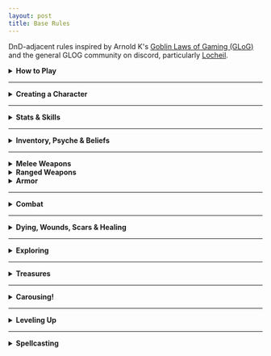 ```yaml
---
layout: post
title: Base Rules
---
```


DnD-adjacent rules inspired by Arnold K's [Goblin Laws of Gaming (GLoG)](http://goblinpunch.blogspot.com/2020/04/lair-of-lamb-final.html) and the general GLOG community on discord, particularly [Locheil](https://nothicseye.blogspot.com/).

<details markdown="1">
<summary><b>How to Play</b></summary>
The referee describes a situation, and you tell what your character would do in that context. The referee might ask you to **roll** a 20-faced die and add a number from your character sheet to the roll to see if you succeed in your action. If the situation is **easy**, the result must be above 10 to succeed, if it's **normal**, you have to beat 15, and if it's **hard**, 20. Either way, the referee describes the new situation, and so on. 

Sometimes, the referee might tell you that the situation gives you **advantage** or **disadvantage**. Rolling with advantage means you roll twice and choose the best result. Disadvantage is the opposite.

That's it!
</details>

---

<details markdown="1">
<summary><b>Creating a Character</b></summary>
You have three main stats: **Fortitude**, **Dexterity**, and **Willpower**. Roll 1D6+2 for each to determine their value.

You also have as many **Hit Points** as your Fortitude score.

You can have as many things in your **Inventory** as twice your Fortitude score. <br>
You can have as many things in your **Psyche** as twice your Willpower score.

Choose a [**Character Class**](https://saltygoo.github.io/classes/). Add the class’s starting equipment to your Inventory, its skills and spells to your Psyche and the class' _Template A_ abilities somewhere else on your character sheet.

If you want, you can add beliefs in your characters Psyche to fleshen it. The referee will reward you for following them.

Voilà!
</details>

---

<details markdown="1">
<summary><b>Stats & Skills</b></summary>

Your stats and skills cannot be higher than 10. If a stat becomes 0, you become paralyzed.

<ins>**Fortitude**</ins> represents your physical prowess. You roll it for strength and endurance-related feats.

<ins>**Dexterity**</ins> represents your grace and reflexes. You roll it for mobility feats like climbing, jumping and running away, and also to dodge attacks and hit things.

<ins>**Willpower**</ins> represents your mind and personality. You roll it for social interactions, but also to resist spells and overwhelming emotions such as fear.

<details markdown="1">
<summary><i>Example: Using a Stat</i></summary>
*Beau is running away from a troll. He rolls a D20 and adds his Dexterity for a total of 17. This is higher than 15 and means that Beau is out of reach in another location of his choice. However, Gretchen, Beau's ally, rolled 12. That means she hasn't escaped the troll, and both of them will have to keep fighting in the next room in the dungeon.*
</details>

A <ins>**Skill**</ins> can be anything (flower arrangement, swordplay, etc.). When asked to roll for an action, if it would thematically make sense, for one of your skills, the roll becomes easier (a hard roll becomes a normal roll, a normal roll becomes an easy roll, and an easy roll becomes a success). Your skills are stored in your **Psyche**.

<details markdown="1">
<summary><i>Example: Using a Skill</i></summary>
*Beau has a skill named "Swamp Dweller". When trying to parley with a troll, the referee asks him to make a hard Willpower roll, but Beau argues that his Swamp Dweller skill would make him more relatable for the monster. The referee agrees and Beau only needs to beat 15 on his roll instead of 20.*
</details>

<ins>**Hit Points**</ins> (or HP) is the amount of damage you can take before getting Wounded.

<ins>**Armor**</ins> is the amount of damage you ignore when an attack hits you. You have 0 armor by default.
</details>

---

<details markdown="1">
<summary><b>Inventory, Psyche & Beliefs</b></summary>

<ins>**Inventory**</ins>. You have as many slots as twice your Fortitude. Inventory slots can be filled with objects, but also get filled with the Scars and mutations you gain along the way. You gain Scars when you get Wounded and they can only be removed by magic.

Small items like potions and daggers can be stacked in your inventory in packs of 3 of the same type. It takes your turn to retrieve an item during combat unless it is in your first 3 slots.

<ins>**Psyche**</ins>. You have as many slots as twice your Willpower. Psyche slots can be filled with Skills, Spells, Followers and Beliefs, but also with emotional scars you gain along the way. You gain scars when you get Wounded.

You cannot go above your psyche slot limit, but you can always forget a Skill, a Spell, or a Belief, or send a follower back home. You can’t, however, get rid of a scar like that.

You can have as many **Beliefs** as you want, and they can be anything. You can change them and add more each time you level up. At the end of an adventure, if you have taken a deadly risk for one of your beliefs, you can either remove one of your emotional scars, gain a new skill related to your risky action or obtain a new Follower.

<details markdown="1">
<summary><i>Example: Using a Belief</i></summary>
*Gretchen is fighting a dangerous troll. Her teammate Beau decides to leave his hiding spot to come to her rescue because he believes in selflessness. At the end of the adventure, a bard starts following him to chronicle his heroic adventures.*
</details>
</details>

---

<details markdown="1">
<summary><b>Melee Weapons</b></summary>
<ins>Improvised (wine bottle, chair)</ins>
1D4 damage, can be thrown

<ins>Light (dagger, javelin)</ins>
1D6 damage, can be thrown, can be in off-hand

<ins>Medium (sword, axe)</ins>
1D8 damage, 1D10 with two hands

<ins>Heavy (greatsword, greataxe)</ins>
1D12 damage, needs two hands

<ins>Pole (spear, halberd)</ins>
1D8 damage, needs two hands, <br>
You have advantage when dodging melee attacks from creatures you've hit this turn

<ins>Two-Weapon Fighting</ins>
When you miss an attack with your main hand, you can make a free attack with your off-hand. 
</details>

<details markdown="1">
<summary><b>Ranged Weapons</b></summary>
<ins>Light (darts)</ins>
1 damage, can attack twice

<ins>Medium (sling)</ins>
1D4 damage

<ins>Heavy (bow)</ins>
1D6 damage, needs two hands

<ins>Mechanical (crossbow, musket)</ins>
1D12 damage, needs two hands, <br>
must take one action to recharge
</details>

<details markdown="1">
<summary><b>Armor</b></summary>
Each worn piece of armor reduces damage by 1. <br> 
You can't swim, sneak or jump while wearing 3 or more pieces of armor.
</details>

---

<details markdown="1">
<summary><b>Combat</b></summary>

<ins>**Turn Order:**</ins> You act before the monsters unless they have surprised you.

<ins>**Your Turn:**</ins> You can move nearby, speak and do one other action, like casting a spell or attacking.

<ins>**Attacking:**</ins> The referee will tell you if the target is easy, normal or hard to hit. Roll Dexterity. If you hit, roll your weapon’s damage die and the referee subtracts it from the target’s HP. Reducing a monster’s HP to 0 kills it. A die roll of 20 on an attack means double damage.

_On the monsters' turn, they might attack you. In this case, you'll have to dodge._

<ins>**Dodging:**</ins> The referee will tell you if the monster's attack is easy, normal or hard to dodge. Roll Dexterity to avoid it. A die roll of 1 on a dodge means double damage.

<details markdown="1">
<summary><i>Example: Combat</i></summary>
*Gretchen is fighting a dangerous troll. She acts first. On her turn, she yells at her teammate Beau to stop being a coward, swings her sword at the troll, and moves to the edge of a pit, hoping to lure the monster into a precarious position. The referee tells her to make a normal attack roll, so she rolls a D20 and adds her Dexterity hoping to get above 15. The result is 18, it's a hit! Her sword inflicts 1D8 points of damage to the troll, who is infuriated.*

*It's the troll's turn! The referee announces that the monster chases her to the edge of the pit and swings its club at her. She must dodge! She rolls a D20 and adds her Dexterity. 15! It is not enough to avoid the troll's powerful blow. The referee rolls the monster's damage: 8. Gretchen loses that many Hit Points, bring her to 0. She starts dying.*
</details>
</details>

---

<details markdown="1">
<summary><b>Dying, Wounds, Scars & Healing</b></summary>

<ins>**Dying:**</ins> When you reach 0 Hit Points, you start dying. While you are dying, you gain a **Wound** at the end of each of your turns. If you reach 10 Wounds, you die. Each point of damage you take while dying also gives you an extra Wound. 

While dying, you can spend your whole turn to attempt to stabilize. Make a hard Fortitude roll. On a success, you stop dying and have 1 HP. An ally that can reach you with an appropriate Skill or tool can spend their turn making a hard Willpower roll for the same effect. You also stop dying if you recover HP any other way.

Stabilizing does not heal your accumulated Wounds. Instead, you gain a **Scar**. You choose whether the scar will take an Inventory slot or a Psyche slot. As long as you have it, all your rolls against the danger that puts you in that situation are easy rolls.

<ins>**Healing:**</ins> A 8 hours rest heals all HP losses and consumes 1 ration for the team.

Medical care heals all Wounds. Medical care happens when you end an adventure in a safe location with healers.

<details markdown="1">
<summary><i>Example: Dying</i></summary>
*Gretchen is dying from a troll attack. On her turn, she calls her ally Beau for help and tries to recover. She rolls 19 on her Fortitude roll. Failure! She gains one Wound.*

*Beau arrives at the scene. He has bandages and could try to stop the bleeding, but the troll is still there and one hit from it could kill Gretchen. He decides to try to push the troll down the nearby pit instead. Success! On her next turn, Gretchen fails her hard Fortitude roll again. She now has 2 wounds. Beau attempts to save her using bandages. He succeeds his hard Willpower roll! Gretchen stops dying, but still has 2 wounds until the end of the adventure.*

*Gretchen has a new Scar. She decides it is going to take an Inventory slot. From now on, she won’t be caught off-guard by a troll. All her rolls against them become easy.*
</details>
</details>

---

<details markdown="1">
<summary><b>Exploring</b></summary>

Time is tracked differently when you travel outdoors or in a dungeon. **Dungeons** are divided in rooms. Inside a dungeon, any worthwhile action like investigating a room or battling takes 10 minutes. You roll to see if your torches deplete every 10 minutes and the referee rolls for random encounters every 30 minutes. You can cross 10 safe rooms you have explored per 10 minutes, or 3 if you want to be discreet.

The **world outside** of a dungeon is divided in hexagons. Any worthwhile action like crossing or exploring a hex lasts 4h of the day (*Dawn, Midday, Afternoon, Dusk, Evening, or Night*). The referee rolls for encounters each time you enter a new location, explore a location or rest.
</details>

---

<details markdown="1">
<summary><b>Treasures</b></summary>

Each object you find has a certain value assigned by the referee:

- trash (worthless)
- mundane (bag of silver coins)
- valuable (bag of gold coins)
- treasure (bag of platinum coins)

A bag of coins takes an Inventory slot. When in town, you can trade items from one category for another in the same category (at the referee's discretion, just say what you are looking for). Alternatively, 4 mundane objects are worth 1 valuable, and 4 valuables are worth 1 treasure.
</details>

---

<details markdown="1">
<summary><b>Carousing!</b></summary>

When you are back to town after an adventure, it is time to spend your loot. Here are a few options:

<details markdown="1">
<summary><ins>Celebrate</ins></summary>
Get drunk and get known! For each Valuable spent in such way, you gain a hangover and a new random [friend](https://coinsandscrolls.blogspot.com/2017/06/osr-table-of-camp-followers.html) in town. This friend will do favours for you but stay in this town. If you end up spending the equivalent of a Treasure, one of your friends becomes a Follower and goes with you in your adventures, acting as a class-less character (until it levels up!). Followers take Psyche slots.
</details>

<details markdown="1">
<summary><ins>Build a Home</ins></summary>
Spending a Valuable this way will give you 1 piece of mundane furniture. If you end up spending the equivalent of a Treasure, you also become the owner of a 30' x 30' structure of the shape you want.
</details>

_Some options open up when you have access to specific things:_

<details markdown="1">
<summary><ins>Study a Spellbook</ins></summary>
You need a [Spellbook](/class/wizard#study) and a Treasure worth of materials to study magic. When you study, you choose which book you are studying, gain the knowledge contained in it and roll for one of its spells. If you already know the spell, roll again.
</details>

<details markdown="1">
<summary><ins>Craft with Materials</ins></summary>
You need raw materials (like the skin of a monster you’ve slain) to craft and spend as much loot as you want on tools. The object you craft can be anything made mainly with the provided materials. If you used mundane tools, the result will be mundane; if you spend valuable tools, the object will be special; and if you spend the equivalent of a treasure for the tools, it will be magical. Discuss what you want with the referee.
</details>

<details markdown="1">
<summary><ins>Tame a Captured Beast</ins></summary>
You need to have captured a feral [Beast](/list/monsters-beast). You must spend 1 valuable for each of its Hit Dice to make it one of your followers. Each extra valuable spent training the beast teaches it a one-word order. Otherwise, it only acts to eat or in self-defence.
</details>

<details markdown="1">
<summary><ins>Contact a Horror from Beyond</ins></summary>
You need to have an eldritch book or a way to contact an [Horror](/list/monsters-aberration). For each Valuable spent in this ritual, roll on the [mutation](https://coinsandscrolls.blogspot.com/2018/01/osr-1d500-biological-mutations.html) table, choose one of the results and add it to your Inventory. The specific horrors listed on this website have their own mutation tables with extra potential benefits.
</details>

<details markdown="1">
<summary><ins>Make a Pact with a Celestial Being</ins></summary>
You need to have a holy book or a way to contact a [Divine Creature](/list/monsters-celestial). For each Valuable spent in this ritual, roll on the Celestial Pact table in the divine creature's description, then choose among the quests and rewards your rolled. You become bound to both and lose your soul if you fail the quest.
</details>

<details markdown="1">
<summary><ins>Build a Construct</ins></summary>
You must have an instruction manual. Each [Construct](/list/monsters-construct) has specific instructions in their description, but it always requires magic and a lot of Treasures. On a success, you gain a very powerful follower. It is expected the party pools their resources together to craft a construct.
</details>

<details markdown="1">
<summary><ins>Bind an Elemental to You</ins></summary>
You need to have the core of an [Elemental Spirit](/list/monsters-elemental) and spend a Treasure in arcane materials. Roll on the binding table in the elemental's description. You also gain a Spell Dice.
</details>

</details>

---

<details markdown="1">
<summary><b>Leveling Up</b></summary>

You level up when you spend the equivalent of a Treasure in any of the carousing activities mentioned above. When you level up:

- Increase your HP by 2 (up to 20 total).
- Increase one of your stats by 1 (up to 10).
- Gain the next template of your class in alphabetical order or take the template A of another class (up to 4 templates total).

</details>

---

<details markdown="1">
<summary><b>Spellcasting</b></summary>
Some classes can cast spells. They have Spell Dice (SD).

<ins>Casting a Spell</ins><br>
Whenever you cast a spell, you choose how many SD to invest into it. The result of the spell depends on the number of [dice] and their [sum]. 

If a SD rolls a 1, 2 or 3, you don’t lose it. Otherwise, you lose it until you get a night of sleep. You can’t cast without SD.

Every time you roll doubles you get closer to *Catastrophe*.

<ins>Catastrophe</ins><br>
Every time you roll doubles you gain 1 *Doom Point*. Roll a D20. If you roll equal to or below your doom score, you trigger a [catastrophe](/list/spell-catastrophe). Triples give 3 Points, and Quadruples, 6 points. They will end your wizardly career if you don’t quest to avoid your doom.

<ins>Sigil</ins><br>
Some spells mention a Sigil. It's your unique symbol. A spell cast with a Sigil takes 10 minutes to cast, but lasts forever. You can have as many Sigils up as you have Spell Dice.
</details>
